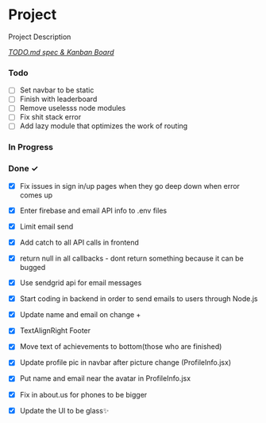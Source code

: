 # Project

Project Description

<em>[TODO.md spec & Kanban Board](https://bit.ly/3fCwKfM)</em>

### Todo

- [ ] Set navbar to be static  
- [ ] Finish with leaderboard  
- [ ] Remove uselesss node modules  
- [ ] Fix shit stack error  
- [ ] Add lazy module that optimizes the work of routing  

### In Progress


### Done ✓

- [x] Fix issues in sign in/up pages when they go deep down when error comes up  
- [x] Enter firebase and email API info to .env files  
- [x] Limit email send  
- [x] Add catch to all API calls in frontend  
- [x] return null in all callbacks - dont return something because it can be bugged  
- [x] Use sendgrid api for email messages  
- [x] Start coding in backend in order to send emails to users through Node.js  
- [x] Update name and email on change +  
- [x] TextAlignRight Footer  
- [x] Move text of achievements to bottom(those who are finished)  
- [x] Update profile pic in navbar after picture change (ProfileInfo.jsx)  
- [x] Put name and email near the avatar in ProfileInfo.jsx  
- [x] Fix in about.us for phones to be bigger  
- [x] Update the UI to be glass✨  

